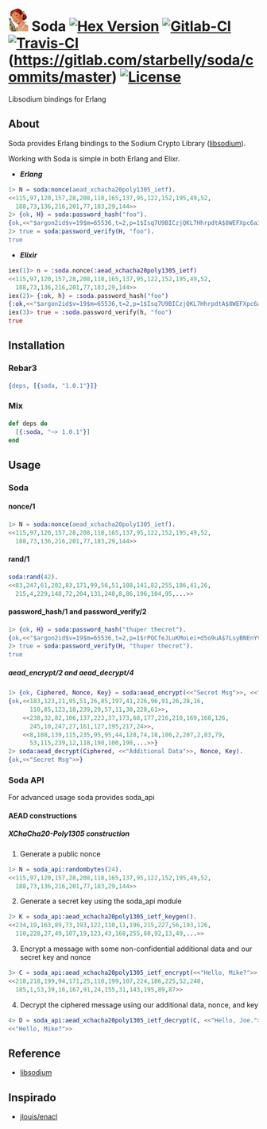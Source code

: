 ![Soda](assets/logo-xsmall.png) Soda [![Hex Version](https://img.shields.io/hexpm/v/soda.svg)](https://hex.pm/packages/soda) [![Gitlab-CI](https://gitlab.com/starbelly/soda/badges/master/pipeline.svg)](https://gitlab.com/starbelly/soda/commits/master) [![Travis-CI](https://travis-ci.org/starbelly/soda.svg?branch=master)](https://travis-ci.org/starbelly/soda) (https://gitlab.com/starbelly/soda/commits/master) [![License](https://img.shields.io/badge/License-MIT-blue.svg)]()
============

Libsodium bindings for Erlang

## About

Soda provides Erlang bindings to the Sodium Crypto Library ([libsodium](https://download.libsodium.org/doc/)).

Working with Soda is simple in both Erlang and Elixr.

- ***Erlang***
```erlang
1> N = soda:nonce(aead_xchacha20poly1305_ietf).
<<115,97,120,157,28,208,118,165,137,95,122,152,195,49,52,
  188,73,136,216,201,77,183,29,144>>
2> {ok, H} = soda:password_hash("foo").
{ok,<<"$argon2id$v=19$m=65536,t=2,p=1$Isq7U9BICzjQKL7HhrpdtA$8WEFXpc6a3ef+DMZELmmxA23xTCQq9CpN6/NPHXBUPg">>}
2> true = soda:password_verify(H, "foo").
true
```

- ***Elixir***
```elixir
iex(1)> n = :soda.nonce(:aead_xchacha20poly1305_ietf)
<<115,97,120,157,28,208,118,165,137,95,122,152,195,49,52,
  188,73,136,216,201,77,183,29,144>>
iex(2)> {:ok, h} = :soda.password_hash("foo")
{:ok,<<"$argon2id$v=19$m=65536,t=2,p=1$Isq7U9BICzjQKL7HhrpdtA$8WEFXpc6a3ef+DMZELmmxA23xTCQq9CpN6/NPHXBUPg">>}
iex(3)> true = :soda.password_verify(h, "foo")
true
```

## Installation

### Rebar3

```erlang
{deps, [{soda, "1.0.1"}]}
```

### Mix

```elixir
def deps do
  [{:soda, "~> 1.0.1"}]
end
```

## Usage

### Soda

#### nonce/1 

```erlang
1> N = soda:nonce(aead_xchacha20poly1305_ietf).
<<115,97,120,157,28,208,118,165,137,95,122,152,195,49,52,
  188,73,136,216,201,77,183,29,144>>
```

#### rand/1

```erlang
soda:rand(42).
<<83,247,61,202,83,171,99,56,51,108,141,82,255,186,41,26,
  215,4,229,148,72,204,131,248,8,86,196,104,95,...>>
```

#### password_hash/1 and password_verify/2

```erlang
1> {ok, H} = soda:password_hash("thuper thecret").
{ok,<<"$argon2id$v=19$m=65536,t=2,p=1$rPQCfeJLuKMoLei+d5o9uA$7LsyBNEnYVq2JOpTgD2cil+swou5gvewoEjcuQznYq0">>}
2> true = soda:password_verify(H, "thuper thecret").
true
```

##### aead_encrypt/2 and aead_decrypt/4

```erlang
1> {ok, Ciphered, Nonce, Key} = soda:aead_encrypt(<<"Secret Msg">>, <<"Additional Data">>).
{ok,<<183,123,21,95,51,26,85,197,41,226,96,91,26,28,16,
      110,85,123,18,239,29,57,11,30,228,61>>,
    <<238,32,82,106,137,223,37,173,68,177,216,210,169,168,126,
      245,10,247,27,161,127,195,217,24>>,
    <<8,108,139,115,235,95,95,44,128,74,18,186,2,207,2,83,79,
      53,115,239,12,118,198,100,198,...>>}
2> soda:aead_decrypt(Ciphered, <<"Additional Data">>, Nonce, Key).
{ok,<<"Secret Msg">>}
```

### Soda API

 For advanced usage soda provides soda_api

#### AEAD constructions

##### XChaCha20-Poly1305 construction

1. Generate a public nonce
```erlang
1> N = soda_api:randombytes(24).
<<115,97,120,157,28,208,118,165,137,95,122,152,195,49,52,
  188,73,136,216,201,77,183,29,144>>
```

2. Generate a secret key using the soda_api module
```erlang
2> K = soda_api:aead_xchacha20poly1305_ietf_keygen().
<<234,19,163,89,73,193,122,110,11,196,215,227,56,193,126,
  110,228,27,49,107,19,123,43,168,255,60,92,13,49,...>>
```

3. Encrypt a message with some non-confidential additional data and our secret key and nonce
```erlang
3> C = soda_api:aead_xchacha20poly1305_ietf_encrypt(<<"Hello, Mike?">>, <<"Hello, Joe.">>, N, K ).
<<218,218,199,94,171,25,110,199,107,224,186,225,52,248,
  185,1,53,39,16,167,91,24,155,31,143,195,89,87>>
```

4. Decrypt the ciphered message using our additional data, nonce, and key
```erlang
4> D = soda_api:aead_xchacha20poly1305_ietf_decrypt(C, <<"Hello, Joe.">>, N, K).
<<"Hello, Mike?">>
```

## Reference

 - [libsodium](https://download.libsodium.org/doc/)

## Inspirado

- [jlouis/enacl](https://github.com/jlouis/enacl)
